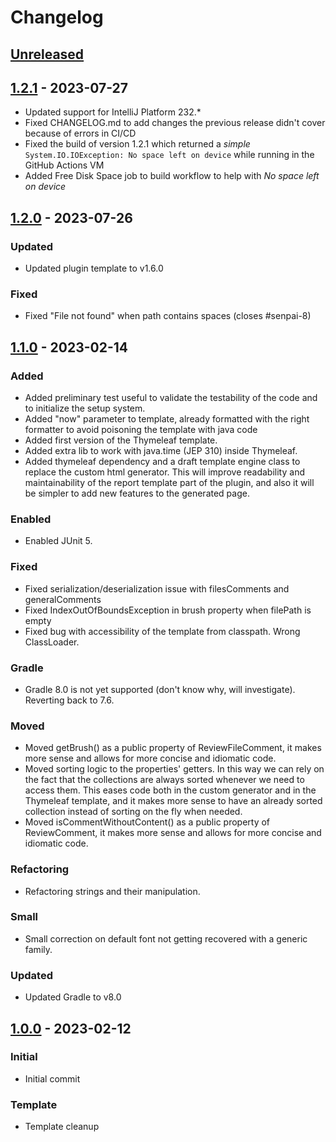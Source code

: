# Changelog

## [Unreleased]

## [1.2.1] - 2023-07-27
- Updated support for IntelliJ Platform 232.*
- Fixed CHANGELOG.md to add changes the previous release didn't cover because of errors in CI/CD
- Fixed the build of version 1.2.1 which returned a _simple_ `System.IO.IOException: No space left on device` while running in the GitHub Actions VM
- Added Free Disk Space job to build workflow to help with _No space left on device_

## [1.2.0] - 2023-07-26

### Updated
- Updated plugin template to v1.6.0

### Fixed
- Fixed "File not found" when path contains spaces (closes #senpai-8)

## [1.1.0] - 2023-02-14

### Added
- Added preliminary test useful to validate the testability of the code and to initialize the setup system.
- Added "now" parameter to template, already formatted with the right formatter to avoid poisoning the template with
  java code
- Added first version of the Thymeleaf template.
- Added extra lib to work with java.time (JEP 310) inside Thymeleaf.
- Added thymeleaf dependency and a draft template engine class to replace the custom html generator. This will improve
  readability and maintainability of the report template
  part of the plugin, and also it will be simpler to add new features to the generated page.

### Enabled
- Enabled JUnit 5.

### Fixed
- Fixed serialization/deserialization issue with filesComments and generalComments
- Fixed IndexOutOfBoundsException in brush property when filePath is empty
- Fixed bug with accessibility of the template from classpath. Wrong ClassLoader.

### Gradle
- Gradle 8.0 is not yet supported (don't know why, will investigate). Reverting back to 7.6.

### Moved
- Moved getBrush() as a public property of ReviewFileComment, it makes more sense and allows for more concise and
  idiomatic code.
- Moved sorting logic to the properties' getters. In this way we can rely on the fact that the collections are always
  sorted whenever we need to access them. This eases code
  both in the custom generator and in the Thymeleaf template, and it makes more sense to have an already sorted
  collection instead of sorting on the fly when needed.
- Moved isCommentWithoutContent() as a public property of ReviewComment, it makes more sense and allows for more concise
  and idiomatic code.

### Refactoring
- Refactoring strings and their manipulation.

### Small
- Small correction on default font not getting recovered with a generic family.

### Updated
- Updated Gradle to v8.0

## [1.0.0] - 2023-02-12

### Initial
- Initial commit

### Template
- Template cleanup

[Unreleased]: https://github.com/kLeZ/senpai/compare/v1.2.1...HEAD
[1.2.1]: https://github.com/kLeZ/senpai/compare/v1.2.0...v1.2.1
[1.2.0]: https://github.com/kLeZ/senpai/compare/v1.1.0...v1.2.0
[1.1.0]: https://github.com/kLeZ/senpai/compare/v1.0.0...v1.1.0
[1.0.0]: https://github.com/kLeZ/senpai/commits/v1.0.0
